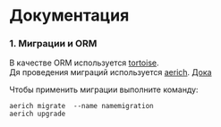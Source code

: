 # Документация

### 1. Миграции и ORM

В качестве ORM используется [tortoise](https://tortoise-orm.readthedocs.io/).  
Дя проведения миграций используется [aerich](https://github.com/tortoise/aerich).
[Дока](https://tortoise-orm.readthedocs.io/en/latest/migration.html#quick-start)

Чтобы применить миграции выполните команду:
```
aerich migrate  --name namemigration
aerich upgrade
```
